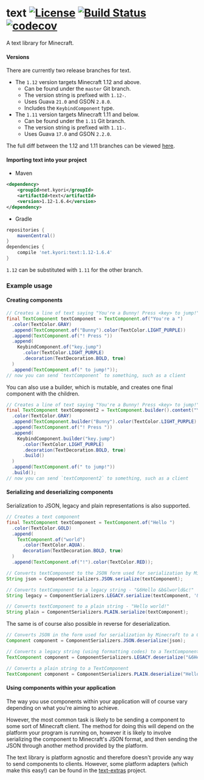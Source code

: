 # text [![License](https://img.shields.io/github/license/KyoriPowered/text.svg)](https://github.com/KyoriPowered/text/blob/master/license.txt) [![Build Status](https://travis-ci.org/KyoriPowered/text.svg?branch=master)](https://travis-ci.org/KyoriPowered/text) [![codecov](https://codecov.io/gh/KyoriPowered/text/branch/master/graph/badge.svg)](https://codecov.io/gh/KyoriPowered/text)

A text library for Minecraft.

#### Versions

There are currently two release branches for text.

* The `1.12` version targets Minecraft 1.12 and above.
    * Can be found under the `master` Git branch.
    * The version string is prefixed with `1.12-`.
    * Uses Guava `21.0` and GSON `2.8.0`.
    * Includes the `KeybindComponent` type.
* The `1.11` version targets Minecraft 1.11 and below.
    * Can be found under the `1.11` Git branch.
    * The version string is prefixed with `1.11-`.
    * Uses Guava `17.0` and GSON `2.2.0`.

The full diff between the 1.12 and 1.11 branches can be viewed [here](https://github.com/KyoriPowered/text/compare/1.11..master).

#### Importing text into your project

* Maven
```xml
<dependency>
    <groupId>net.kyori</groupId>
    <artifactId>text</artifactId>
    <version>1.12-1.6.4</version>
</dependency>
```
* Gradle
```gradle
repositories {
    mavenCentral()
}
dependencies {
    compile 'net.kyori:text:1.12-1.6.4'
}
```

`1.12` can be substituted with `1.11` for the other branch.

### Example usage

#### Creating components

```java
// Creates a line of text saying "You're a Bunny! Press <key> to jump!", with some colouring and styling.
final TextComponent textComponent = TextComponent.of("You're a ")
  .color(TextColor.GRAY)
  .append(TextComponent.of("Bunny").color(TextColor.LIGHT_PURPLE))
  .append(TextComponent.of("! Press "))
  .append(
    KeybindComponent.of("key.jump")
      .color(TextColor.LIGHT_PURPLE)
      .decoration(TextDecoration.BOLD, true)
  )
  .append(TextComponent.of(" to jump!"));
// now you can send `textComponent` to something, such as a client
```

You can also use a builder, which is mutable, and creates one final component with the children.
```java
// Creates a line of text saying "You're a Bunny! Press <key> to jump!", with some colouring and styling.
final TextComponent textComponent2 = TextComponent.builder().content("You're a ")
  .color(TextColor.GRAY)
  .append(TextComponent.builder("Bunny").color(TextColor.LIGHT_PURPLE).build())
  .append(TextComponent.of("! Press "))
  .append(
    KeybindComponent.builder("key.jump")
      .color(TextColor.LIGHT_PURPLE)
      .decoration(TextDecoration.BOLD, true)
      .build()
  )
  .append(TextComponent.of(" to jump!"))
  .build();
// now you can send `textComponent2` to something, such as a client
```

#### Serializing and deserializing components

Serialization to JSON, legacy and plain representations is also supported.

```java
// Creates a text component
final TextComponent textComponent = TextComponent.of("Hello ")
  .color(TextColor.GOLD)
  .append(
    TextComponent.of("world")
      .color(TextColor.AQUA).
      decoration(TextDecoration.BOLD, true)
  )
  .append(TextComponent.of("!").color(TextColor.RED));

// Converts textComponent to the JSON form used for serialization by Minecraft.
String json = ComponentSerializers.JSON.serialize(textComponent);

// Converts textComponent to a legacy string - "&6Hello &b&lworld&c!"
String legacy = ComponentSerializers.LEGACY.serialize(textComponent, '&');

// Converts textComponent to a plain string - "Hello world!"
String plain = ComponentSerializers.PLAIN.serialize(textComponent);
```

The same is of course also possible in reverse for deserialization.

```java
// Converts JSON in the form used for serialization by Minecraft to a Component
Component component = ComponentSerializers.JSON.deserialize(json);

// Converts a legacy string (using formatting codes) to a TextComponent
TextComponent component = ComponentSerializers.LEGACY.deserialize("&6Hello &b&lworld&c!", '&');

// Converts a plain string to a TextComponent
TextComponent component = ComponentSerializers.PLAIN.deserialize("Hello world!");
```

#### Using components within your application

The way you use components within your application will of course vary depending on what you're aiming to achieve.

However, the most common task is likely to be sending a component to some sort of Minecraft client. The method for doing this will depend on the platform your program is running on, however it is likely to involve serializing the component to Minecraft's JSON format, and then sending the JSON through another method provided by the platform.

The text library is platform agnostic and therefore doesn't provide any way to send components to clients. However, some platform adapters (which make this easy!) can be found in the [text-extras](https://github.com/KyoriPowered/text-extras) project.
